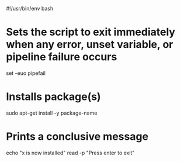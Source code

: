#!/usr/bin/env bash

# Sets the script to exit immediately when any error, unset variable, or pipeline failure occurs
set -euo pipefail

# Installs package(s)
sudo apt-get install -y package-name

# Prints a conclusive message
echo "x is now installed"
read -p "Press enter to exit"
